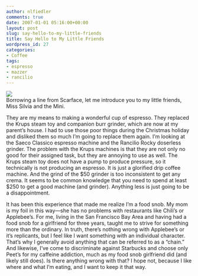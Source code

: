 ```yaml
---
author: nlfiedler
comments: true
date: 2007-01-01 05:16:00+00:00
layout: post
slug: say-hello-to-my-little-friends
title: Say Hello to My Little Friends
wordpress_id: 27
categories:
- Coffee
tags:
- espresso
- mazzer
- rancilio
---
```


[![](http://bp2.blogger.com/_Zuh0nXQXBqQ/RxxGZC2ARZI/AAAAAAAAAI8/WFgHVCRZWEs/s320/little_friends.jpg)](http://bp2.blogger.com/_Zuh0nXQXBqQ/RxxGZC2ARZI/AAAAAAAAAI8/WFgHVCRZWEs/s1600-h/little_friends.jpg)  
Borrowing a line from Scarface, let me introduce you to my little friends, Miss Silvia and the Mini.  
  
  


They are my means to making a wonderful cup of espresso. They replaced the Krups steam toy and companion burr grinder, which are now at my parent’s house. I had to use those poor things during the Christmas holiday and disliked them so much I’m going to replace them again. I’m looking at the Saeco Classico espresso machine and the Rancilio Rocky doserless grinder. The problem with the Krups machines is that they are not only no good for their assigned task, but they are annoying to use as well. The Krups steam toy does not have a pump to produce pressure, so it technically is not producing an espresso. It is just a glorified drip coffee machine. And the grind of the $50 grinder is too inconsistent to get any crema. It seems to be common knowledge that you need to spend at least $250 to get a good machine (and grinder). Anything less is just going to be a disappointment.

   

It has been this experience that made me realize I’m a food snob. My mom is my foil in this way—she has no problems with restaurants like Chili’s or Applebee’s. For me, living in the San Francisco Bay Area and having had a food snob for a girlfriend for three years, taught me to strive for something more than the ordinary. In truth, there’s nothing wrong with Applebee’s or it’s replicants, but I feel like I want something with an individual character. That’s why I generally avoid anything that can be referred to as a “chain.” And likewise, I’ve come to discriminate against Starbucks and choose only Peet’s for my caffeine addiction, much as my food snob girlfriend did (and likely still does). Is there anything wrong with that? I hope not, because I like where and what I’m eating, and I want to keep it that way.
